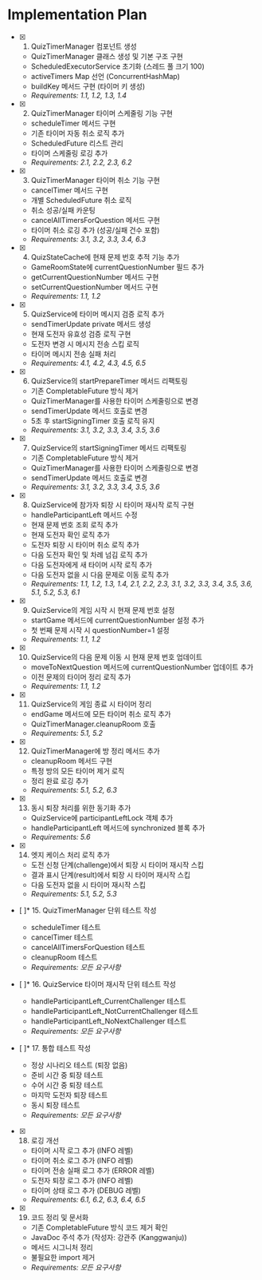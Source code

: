# Implementation Plan

- [x] 1. QuizTimerManager 컴포넌트 생성

  - QuizTimerManager 클래스 생성 및 기본 구조 구현
  - ScheduledExecutorService 초기화 (스레드 풀 크기 100)
  - activeTimers Map 선언 (ConcurrentHashMap)
  - buildKey 메서드 구현 (타이머 키 생성)
  - _Requirements: 1.1, 1.2, 1.3, 1.4_

- [x] 2. QuizTimerManager 타이머 스케줄링 기능 구현

  - scheduleTimer 메서드 구현
  - 기존 타이머 자동 취소 로직 추가
  - ScheduledFuture 리스트 관리
  - 타이머 스케줄링 로깅 추가
  - _Requirements: 2.1, 2.2, 2.3, 6.2_

- [x] 3. QuizTimerManager 타이머 취소 기능 구현

  - cancelTimer 메서드 구현
  - 개별 ScheduledFuture 취소 로직
  - 취소 성공/실패 카운팅
  - cancelAllTimersForQuestion 메서드 구현
  - 타이머 취소 로깅 추가 (성공/실패 건수 포함)
  - _Requirements: 3.1, 3.2, 3.3, 3.4, 6.3_

- [x] 4. QuizStateCache에 현재 문제 번호 추적 기능 추가

  - GameRoomState에 currentQuestionNumber 필드 추가
  - getCurrentQuestionNumber 메서드 구현
  - setCurrentQuestionNumber 메서드 구현
  - _Requirements: 1.1, 1.2_

- [x] 5. QuizService에 타이머 메시지 검증 로직 추가

  - sendTimerUpdate private 메서드 생성
  - 현재 도전자 유효성 검증 로직 구현
  - 도전자 변경 시 메시지 전송 스킵 로직
  - 타이머 메시지 전송 실패 처리
  - _Requirements: 4.1, 4.2, 4.3, 4.5, 6.5_

- [x] 6. QuizService의 startPrepareTimer 메서드 리팩토링

  - 기존 CompletableFuture 방식 제거
  - QuizTimerManager를 사용한 타이머 스케줄링으로 변경
  - sendTimerUpdate 메서드 호출로 변경
  - 5초 후 startSigningTimer 호출 로직 유지
  - _Requirements: 3.1, 3.2, 3.3, 3.4, 3.5, 3.6_

- [x] 7. QuizService의 startSigningTimer 메서드 리팩토링

  - 기존 CompletableFuture 방식 제거
  - QuizTimerManager를 사용한 타이머 스케줄링으로 변경
  - sendTimerUpdate 메서드 호출로 변경
  - _Requirements: 3.1, 3.2, 3.3, 3.4, 3.5, 3.6_

- [x] 8. QuizService에 참가자 퇴장 시 타이머 재시작 로직 구현

  - handleParticipantLeft 메서드 수정
  - 현재 문제 번호 조회 로직 추가
  - 현재 도전자 확인 로직 추가
  - 도전자 퇴장 시 타이머 취소 로직 추가
  - 다음 도전자 확인 및 차례 넘김 로직 추가
  - 다음 도전자에게 새 타이머 시작 로직 추가
  - 다음 도전자 없을 시 다음 문제로 이동 로직 추가
  - _Requirements: 1.1, 1.2, 1.3, 1.4, 2.1, 2.2, 2.3, 3.1, 3.2, 3.3, 3.4, 3.5, 3.6, 5.1, 5.2, 5.3, 6.1_

- [x] 9. QuizService의 게임 시작 시 현재 문제 번호 설정

  - startGame 메서드에 currentQuestionNumber 설정 추가
  - 첫 번째 문제 시작 시 questionNumber=1 설정
  - _Requirements: 1.1, 1.2_

- [x] 10. QuizService의 다음 문제 이동 시 현재 문제 번호 업데이트

  - moveToNextQuestion 메서드에 currentQuestionNumber 업데이트 추가
  - 이전 문제의 타이머 정리 로직 추가
  - _Requirements: 1.1, 1.2_

- [x] 11. QuizService의 게임 종료 시 타이머 정리

  - endGame 메서드에 모든 타이머 취소 로직 추가
  - QuizTimerManager.cleanupRoom 호출
  - _Requirements: 5.1, 5.2_

- [x] 12. QuizTimerManager에 방 정리 메서드 추가

  - cleanupRoom 메서드 구현
  - 특정 방의 모든 타이머 제거 로직
  - 정리 완료 로깅 추가
  - _Requirements: 5.1, 5.2, 6.3_

- [x] 13. 동시 퇴장 처리를 위한 동기화 추가

  - QuizService에 participantLeftLock 객체 추가
  - handleParticipantLeft 메서드에 synchronized 블록 추가
  - _Requirements: 5.6_

- [x] 14. 엣지 케이스 처리 로직 추가

  - 도전 신청 단계(challenge)에서 퇴장 시 타이머 재시작 스킵
  - 결과 표시 단계(result)에서 퇴장 시 타이머 재시작 스킵
  - 다음 도전자 없을 시 타이머 재시작 스킵
  - _Requirements: 5.1, 5.2, 5.3_

- [ ]\* 15. QuizTimerManager 단위 테스트 작성

  - scheduleTimer 테스트
  - cancelTimer 테스트
  - cancelAllTimersForQuestion 테스트
  - cleanupRoom 테스트
  - _Requirements: 모든 요구사항_

- [ ]\* 16. QuizService 타이머 재시작 단위 테스트 작성

  - handleParticipantLeft_CurrentChallenger 테스트
  - handleParticipantLeft_NotCurrentChallenger 테스트
  - handleParticipantLeft_NoNextChallenger 테스트
  - _Requirements: 모든 요구사항_

- [ ]\* 17. 통합 테스트 작성

  - 정상 시나리오 테스트 (퇴장 없음)
  - 준비 시간 중 퇴장 테스트
  - 수어 시간 중 퇴장 테스트
  - 마지막 도전자 퇴장 테스트
  - 동시 퇴장 테스트
  - _Requirements: 모든 요구사항_

- [x] 18. 로깅 개선

  - 타이머 시작 로그 추가 (INFO 레벨)
  - 타이머 취소 로그 추가 (INFO 레벨)
  - 타이머 전송 실패 로그 추가 (ERROR 레벨)
  - 도전자 퇴장 로그 추가 (INFO 레벨)
  - 타이머 상태 로그 추가 (DEBUG 레벨)
  - _Requirements: 6.1, 6.2, 6.3, 6.4, 6.5_

- [x] 19. 코드 정리 및 문서화

  - 기존 CompletableFuture 방식 코드 제거 확인
  - JavaDoc 주석 추가 (작성자: 강관주 (Kanggwanju))
  - 메서드 시그니처 정리
  - 불필요한 import 제거
  - _Requirements: 모든 요구사항_
